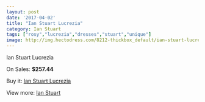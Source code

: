 ```yaml
---
layout: post
date: '2017-04-02'
title: "Ian Stuart Lucrezia"
category: Ian Stuart
tags: ["rosy","lucrezia","dresses","stuart","unique"]
image: http://img.hectodress.com/8212-thickbox_default/ian-stuart-lucrezia.jpg
---
```

Ian Stuart Lucrezia

On Sales: **$257.44**
<a href="https://www.hectodress.com/ian-stuart/4186-ian-stuart-lucrezia.html"><amp-img layout="responsive" width="600" height="600" src="//img.hectodress.com/8212-thickbox_default/ian-stuart-lucrezia.jpg" alt="Ian Stuart Lucrezia 0" /></a>

Buy it: [Ian Stuart Lucrezia](https://www.hectodress.com/ian-stuart/4186-ian-stuart-lucrezia.html "Ian Stuart Lucrezia")

View more: [Ian Stuart](https://www.hectodress.com/73-ian-stuart "Ian Stuart")